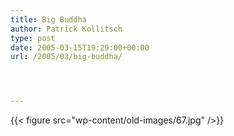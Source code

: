 ```yaml
---
title: Big Buddha
author: Patrick Kollitsch
type: post
date: 2005-03-15T19:29:00+00:00
url: /2005/03/big-buddha/




---
```

{{< figure src="wp-content/old-images/67.jpg" />}}
